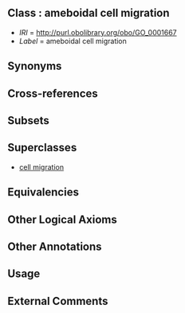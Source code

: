 
## Class : ameboidal cell migration

 * *IRI* = http://purl.obolibrary.org/obo/GO_0001667
 * *Label* = ameboidal cell migration

## Synonyms


## Cross-references


## Subsets


## Superclasses

 * [cell migration](../../GO/77/GO_0016477.md)

## Equivalencies


## Other Logical Axioms


## Other Annotations


## Usage


## External Comments

